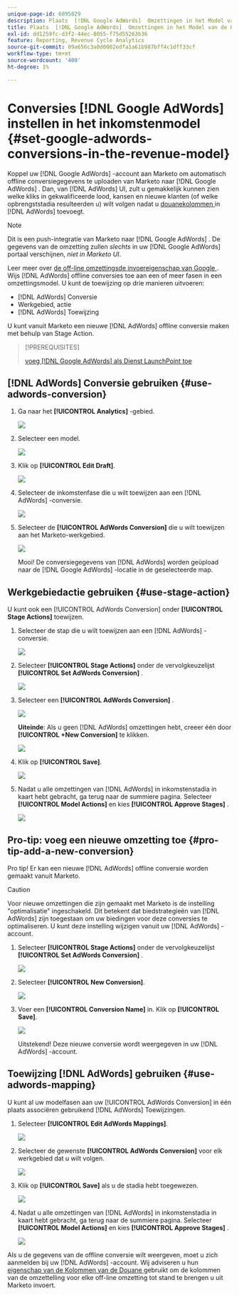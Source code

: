 ```yaml
---
unique-page-id: 6095029
description: Plaats  [!DNL Google AdWords]  Omzettingen in het Model van de Opbrengst - de Documentatie van Marketo - de Documentatie van het Product
title: Plaats  [!DNL Google AdWords]  Omzettingen in het Model van de Ontvangsten
exl-id: dd1259fc-d3f2-44ec-8055-f75d55263b36
feature: Reporting, Revenue Cycle Analytics
source-git-commit: 09a656c3a0d0002edfa1a61b987bff4c1dff33cf
workflow-type: tm+mt
source-wordcount: '409'
ht-degree: 1%

---
```


# Conversies [!DNL Google AdWords] instellen in het inkomstenmodel {#set-google-adwords-conversions-in-the-revenue-model}

Koppel uw [!DNL Google AdWords] -account aan Marketo om automatisch offline conversiegegevens te uploaden van Marketo naar [!DNL Google AdWords] . Dan, van [!DNL AdWords] UI, zult u gemakkelijk kunnen zien welke kliks in gekwalificeerde lood, kansen en nieuwe klanten (of welke opbrengststadia resulteerden u) wilt volgen nadat u [ douanekolommen ](https://support.google.com/adwords/answer/3073556) in [!DNL AdWords] toevoegt.

>[!NOTE]
>
>Dit is een push-integratie van Marketo naar [!DNL Google AdWords] . De gegevens van de omzetting zullen _slechts_ in uw [!DNL Google AdWords] portaal verschijnen, _niet in Marketo UI_.

Leer meer over [ de off-line omzettingsde invoereigenschap van Google ](https://support.google.com/adwords/answer/2998031?hl=en). Wijs [!DNL AdWords] offline conversies toe aan een of meer fasen in een omzettingsmodel. U kunt de toewijzing op drie manieren uitvoeren:

* [!DNL AdWords] Conversie
* Werkgebied, actie
* [!DNL AdWords] Toewijzing

U kunt vanuit Marketo een nieuwe [!DNL AdWords] offline conversie maken met behulp van Stage Action.

>[!PREREQUISITES]
>
>[ voeg  [!DNL Google AdWords]  als Dienst LaunchPoint toe ](/help/marketo/product-docs/administration/additional-integrations/add-google-adwords-as-a-launchpoint-service.md)

## [!DNL AdWords] Conversie gebruiken {#use-adwords-conversion}

1. Ga naar het **[!UICONTROL Analytics]** -gebied.

   ![](assets/image2015-2-23-18-3a9-3a34.png)

1. Selecteer een model.

   ![](assets/image2015-2-23-18-3a3-3a12.png)

1. Klik op **[!UICONTROL Edit Draft]**.

   ![](assets/image2015-3-10-15-3a3-3a20.png)

1. Selecteer de inkomstenfase die u wilt toewijzen aan een [!DNL AdWords] -conversie.

   ![](assets/image2015-2-26-16-3a40-3a2.png)

1. Selecteer de **[!UICONTROL AdWords Conversion]** die u wilt toewijzen aan het Marketo-werkgebied.

   ![](assets/image2015-2-26-16-3a46-3a15.png)

   Mooi! De conversiegegevens van [!DNL AdWords] worden geüpload naar de [!DNL Google AdWords] -locatie in de geselecteerde map.

## Werkgebiedactie gebruiken {#use-stage-action}

U kunt ook een [!UICONTROL AdWords Conversion] onder **[!UICONTROL Stage Actions]** toewijzen.

1. Selecteer de stap die u wilt toewijzen aan een [!DNL AdWords] -conversie.

   ![](assets/image2015-2-26-16-3a40-3a2.png)

1. Selecteer **[!UICONTROL Stage Actions]** onder de vervolgkeuzelijst **[!UICONTROL Set AdWords Conversion]** .

   ![](assets/image2015-2-26-16-3a52-3a24.png)

1. Selecteer een **[!UICONTROL AdWords Conversion]** .

   ![](assets/image2015-2-26-16-3a54-3a47.png)

   **Uiteinde**: Als u geen [!DNL AdWords] omzettingen hebt, creeer één door **[!UICONTROL +New Conversion]** te klikken.

   ![](assets/image2015-2-26-21-3a22-3a10.png)

1. Klik op **[!UICONTROL Save]**.

   ![](assets/image2015-2-26-16-3a56-3a2.png)

1. Nadat u alle omzettingen van [!DNL AdWords] in inkomstenstadia in kaart hebt gebracht, ga terug naar de summiere pagina. Selecteer **[!UICONTROL Model Actions]** en kies **[!UICONTROL Approve Stages]** .

   ![](assets/image2015-2-27-12-3a20-3a20.png)

## Pro-tip: voeg een nieuwe omzetting toe {#pro-tip-add-a-new-conversion}

Pro tip! Er kan een nieuwe [!DNL AdWords] offline conversie worden gemaakt vanuit Marketo.

>[!CAUTION]
>
>Voor nieuwe omzettingen die zijn gemaakt met Marketo is de instelling &quot;optimalisatie&quot; ingeschakeld. Dit betekent dat biedstrategieën van [!DNL AdWords] zijn toegestaan om uw biedingen voor deze conversies te optimaliseren. U kunt deze instelling wijzigen vanuit uw [!DNL AdWords] -account.

1. Selecteer **[!UICONTROL Stage Actions]** onder de vervolgkeuzelijst **[!UICONTROL Set AdWords Conversion]** .

   ![](assets/image2015-2-26-16-3a52-3a24.png)

1. Selecteer **[!UICONTROL New Conversion]**.

   ![](assets/image2015-2-26-21-3a22-3a10.png)

1. Voer een **[!UICONTROL Conversion Name]** in. Klik op **[!UICONTROL Save]**.

   ![](assets/image2015-2-26-21-3a24-3a7.png)

   Uitstekend! Deze nieuwe conversie wordt weergegeven in uw [!DNL AdWords] -account.

## Toewijzing [!DNL AdWords] gebruiken {#use-adwords-mapping}

U kunt al uw modelfasen aan uw [!UICONTROL AdWords Conversion] in één plaats associëren gebruikend [!DNL AdWords] Toewijzingen.

1. Selecteer **[!UICONTROL Edit AdWords Mappings]**.

   ![](assets/image2015-2-26-17-3a3-3a29.png)

1. Selecteer de gewenste **[!UICONTROL AdWords Conversion]** voor elk werkgebied dat u wilt volgen.

   ![](assets/image2015-2-26-17-3a6-3a15.png)

1. Klik op **[!UICONTROL Save]** als u de stadia hebt toegewezen.

   ![](assets/image2015-2-26-17-3a7-3a48.png)

1. Nadat u alle omzettingen van [!DNL AdWords] in inkomstenstadia in kaart hebt gebracht, ga terug naar de summiere pagina. Selecteer **[!UICONTROL Model Actions]** en kies **[!UICONTROL Approve Stages]** .

   ![](assets/image2015-2-27-12-3a20-3a20.png)

Als u de gegevens van de offline conversie wilt weergeven, moet u zich aanmelden bij uw [!DNL AdWords] -account. Wij adviseren u hun [ eigenschap van de Kolommen van de Douane ](https://support.google.com/adwords/answer/3073556) gebruikt om de kolommen van de omzettelling voor elke off-line omzetting tot stand te brengen u uit Marketo invoert.
